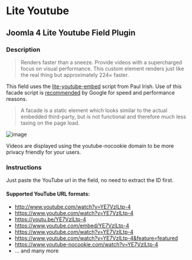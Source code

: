 # Lite Youtube
## Joomla 4 Lite Youtube Field Plugin

### Description
> Renders faster than a sneeze.
Provide videos with a supercharged focus on visual performance. This custom element renders just like the real thing but approximately 224× faster.

This field uses the [lite-youtube-embed](https://github.com/paulirish/lite-youtube-embed) script from Paul Irish. Use of this facade script is [recommended](https://web.dev/third-party-facades/#recommended-facades) by Google for speed and performance reasons.

> A facade is a static element which looks similar to the actual embedded third-party, but is not functional and therefore much less taxing on the page load.

![image](https://web-dev.imgix.net/image/tcFciHGuF3MxnTr1y5ue01OGLBn2/cvQ4fxFUG5MIXtUfi77Z.jpg)


Videos are displayed using the youtube-nocookie domain to be more privacy friendly for your users.

### Instructions
Just paste the YouTube url in the field, no need to extract the ID first.

#### Supported YouTube URL formats:
- http://www.youtube.com/watch?v=YE7VzlLtp-4
- https://www.youtube.com/watch?v=YE7VzlLtp-4
- https://youtu.be/YE7VzlLtp-4
- https://www.youtube.com/embed/YE7VzlLtp-4
- https://www.youtube.com/watch?v=YE7VzlLtp-4
- https://www.youtube.com/watch?v=YE7VzlLtp-4&feature=featured
- https://www.youtube-nocookie.com/watch?v=YE7VzlLtp-4
- ... and many more

